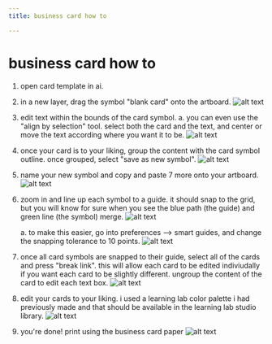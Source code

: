 ```yaml
---
title: business card how to

---
```


# business card how to

1. open card template in ai.

2. in a new layer, drag the symbol "blank card" onto the artboard.
![alt text](https://files.slack.com/files-pri/T0HTW3H0V-F0336AMS4P9/screen_shot_2022-02-17_at_1.11.21_pm.png?pub_secret=3ec646d28b)

3. edit text within the bounds of the card symbol.
    a. you can even use the "align by selection" tool. select both the card and the text, and center or move the text according where you want it to be.
    ![alt text](https://files.slack.com/files-pri/T0HTW3H0V-F0336ALL5SB/screen_shot_2022-02-17_at_2.03.13_pm.png?pub_secret=a97aa64567)

4. once your card is to your liking, group the content with the card symbol outline. once grouped, select "save as new symbol".
![alt text](https://files.slack.com/files-pri/T0HTW3H0V-F033LUH44Q3/screen_shot_2022-02-17_at_2.07.27_pm.png?pub_secret=bb78f79c71)

5. name your new symbol and copy and paste 7 more onto your artboard.
![alt text](https://files.slack.com/files-pri/T0HTW3H0V-F033P80RE2Y/screen_shot_2022-02-17_at_2.08.09_pm.png?pub_secret=33df67c30a)

6. zoom in and line up each symbol to a guide. it should snap to the grid, but you will know for sure when you see the blue path (the guide) and green line (the symbol) merge. 
![alt text](https://files.slack.com/files-pri/T0HTW3H0V-F033M1CV5K4/screen_shot_2022-02-17_at_2.45.54_pm.png?pub_secret=c27f62a182)
    
    
    a. to make this easier, go into preferences --> smart guides, and change the snapping tolerance to 10 points.
![alt text](https://files.slack.com/files-pri/T0HTW3H0V-F034ALGBJEL/screen_shot_2022-02-17_at_2.14.16_pm.png?pub_secret=9659908a4b)

7. once all card symbols are snapped to their guide, select all of the cards and press "break link". this will allow each card to be edited indiviudally if you want each card to be slightly different. ungroup the content of the card to edit each text box.
![alt text](https://files.slack.com/files-pri/T0HTW3H0V-F033E8K1CUE/screen_shot_2022-02-17_at_2.17.01_pm.png?pub_secret=ac8944d60a)

8. edit your cards to your liking. i used a learning lab color palette i had previously made and that should be available in the learning lab studio library.
![alt text](https://files.slack.com/files-pri/T0HTW3H0V-F034ALB8WQY/screen_shot_2022-02-17_at_2.25.53_pm.png?pub_secret=171be0da69)

9. you're done! print using the business card paper
![alt text](https://files.slack.com/files-pri/T0HTW3H0V-F0345S4SCBY/screen_shot_2022-02-23_at_1.37.51_pm.png?pub_secret=e9cf28e9f1)